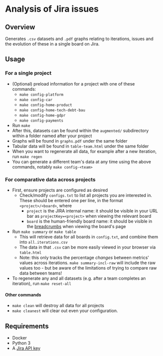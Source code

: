 
# Analysis of Jira issues

## Overview
Generates `.csv` datasets and `.pdf` graphs relating to iterations, issues and the evolution of these in a single board on Jira.

## Usage
### For a single project
- (Optional) preload information for a project with one of these commands:
  - `make config-platform`
  - `make config-car`
  - `make config-home-product`
  - `make config-home-tech-debt-bau`
  - `make config-home-gdpr`
  - `make config-payments`
- Run `make`
- After this, datasets can be found within the `augmented/` subdirectory within a folder named after your project
- Graphs will be found in `graphs.pdf` under the same folder
- Tabular data will be found in `table-team.html` under the same folder
- When you want to regenerate all data, for example after a new iteration, run `make regen`
- You can generate a different team's data at any time using the above commands, notably `make config-<team>`

### For comparative data across projects
- First, ensure projects are configured as desired
  - Check/modify `configs.txt` to list all projects you are interested in. These should be entered one per line, in the format `<project>/<board>`, where
    - `project` is the JIRA internal name: it should be visible in your URL bar as `projectKey=<project>` when viewing the relevant board
    - `board` is the human-friendly board name: it should be visible in the [breadcrumbs](https://en.wikipedia.org/wiki/Breadcrumb_navigation#Websites) when viewing the board's page
- Run `make summary` or `make table`
  - This will retrieve data for all boards in `config.txt`, and combine them into `all.iterations.csv`
  - The data in that `.csv` can be more easily viewed in your browser via `table.html`
  - Note: this only tracks the percentage _changes_ between metrics' values across iterations. `make summary-incl-raw` will include the raw values too - but be aware of the limitations of trying to compare raw data between teams!
- To regenerate any and all datasets (e.g. after a team completes an iteration), run `make reset-all`

#### Other commands

- `make clean` will destroy all data for all projects
- `make cleanest` will clear out even your configuration.

## Requirements
- Docker
- Python 3
- A [Jira API key](https://id.atlassian.com/manage-profile/security/api-tokens)
